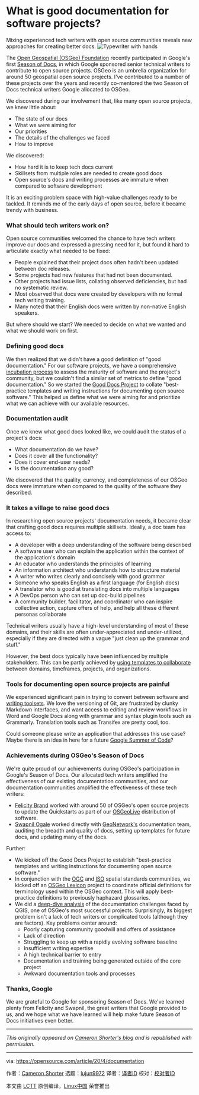 [#]: collector: (lujun9972)
[#]: translator: ( )
[#]: reviewer: ( )
[#]: publisher: ( )
[#]: url: ( )
[#]: subject: (What is good documentation for software projects?)
[#]: via: (https://opensource.com/article/20/4/documentation)
[#]: author: (Cameron Shorter https://opensource.com/users/cameronshorter)

What is good documentation for software projects?
======
Mixing experienced tech writers with open source communities reveals new
approaches for creating better docs.
![Typewriter with hands][1]

The [Open Geospatial (OSGeo) Foundation][2] recently participated in Google's first [Season of Docs][3], in which Google sponsored senior technical writers to contribute to open source projects. OSGeo is an umbrella organization for around 50 geospatial open source projects. I've contributed to a number of these projects over the years and recently co-mentored the two Season of Docs technical writers Google allocated to OSGeo.

We discovered during our involvement that, like many open source projects, we knew little about:

  * The state of our docs
  * What we were aiming for
  * Our priorities
  * The details of the challenges we faced
  * How to improve



We discovered:

  * How hard it is to keep tech docs current
  * Skillsets from multiple roles are needed to create good docs
  * Open source's docs and writing processes are immature when compared to software development



It is an exciting problem space with high-value challenges ready to be tackled. It reminds me of the early days of open source, before it became trendy with business.

### What should tech writers work on?

Open source communities welcomed the chance to have tech writers improve our docs and expressed a pressing need for it, but found it hard to articulate exactly what needed to be fixed:

  * People explained that their project docs often hadn't been updated between doc releases.
  * Some projects had new features that had not been documented.
  * Other projects had issue lists, collating observed deficiencies, but had no systematic review.
  * Most observed that docs were created by developers with no formal tech writing training.
  * Many noted that their English docs were written by non-native English speakers.



But where should we start? We needed to decide on what we wanted and what we should work on first.

### Defining good docs

We then realized that we didn't have a good definition of "good documentation." For our software projects, we have a comprehensive [incubation process][4] to assess the maturity of software and the project's community, but we couldn't find a similar set of metrics to define "good documentation." So we started the [Good Docs Project][5] to collate "best-practice templates and writing instructions for documenting open source software." This helped us define what we were aiming for and prioritize what we can achieve with our available resources.

### Documentation audit

Once we knew what good docs looked like, we could audit the status of a project's docs:

  * What documentation do we have?
  * Does it cover all the functionality?
  * Does it cover end-user needs?
  * Is the documentation any good?



We discovered that the quality, currency, and completeness of our OSGeo docs were immature when compared to the quality of the software they described.

### It takes a village to raise good docs

In researching open source projects' documentation needs, it became clear that crafting good docs requires multiple skillsets. Ideally, a doc team has access to:

  * A developer with a deep understanding of the software being described
  * A software user who can explain the application within the context of the application's domain
  * An educator who understands the principles of learning
  * An information architect who understands how to structure material
  * A writer who writes clearly and concisely with good grammar
  * Someone who speaks English as a first language (for English docs)
  * A translator who is good at translating docs into multiple languages
  * A DevOps person who can set up doc-build pipelines
  * A community builder, facilitator, and coordinator who can inspire collective action, capture offers of help, and help all these different personas collaborate



Technical writers usually have a high-level understanding of most of these domains, and their skills are often under-appreciated and under-utilized, especially if they are directed with a vague "just clean up the grammar and stuff."

However, the best docs typically have been influenced by multiple stakeholders. This can be partly achieved by [using templates to collaborate][6] between domains, timeframes, projects, and organizations.

### Tools for documenting open source projects are painful

We experienced significant pain in trying to convert between software and [writing toolsets][7]. We love the versioning of Git, are frustrated by clunky Markdown interfaces, and want access to editing and review workflows in Word and Google Docs along with grammar and syntax plugin tools such as Grammarly. Translation tools such as Transifex are pretty cool, too.

Could someone please write an application that addresses this use case? Maybe there is an idea in here for a future [Google Summer of Code][8]?

### Achievements during OSGeo's Season of Docs

We're quite proud of our achievements during OSGeo's participation in Google's Season of Docs. Our allocated tech writers amplified the effectiveness of our existing documentation communities, and our documentation communities amplified the effectiveness of these tech writers:

  * [Felicity Brand][9] worked with around 50 of OSGeo's open source projects to update the Quickstarts as part of our [OSGeoLive][10] distribution of software.
  * [Swapnil Ogale][11] worked directly with [GeoNetwork's][12] documentation team, auditing the breadth and quality of docs, setting up templates for future docs, and updating many of the docs.



Further:

  * We kicked off the Good Docs Project to establish "best-practice templates and writing instructions for documenting open source software."
  * In conjunction with the [OGC][13] and [ISO][14] spatial standards communities, we kicked off an [OSGeo Lexicon][15] project to coordinate official definitions for terminology used within the OSGeo context. This will apply best-practice definitions to previously haphazard glossaries.
  * We did a [deep-dive analysis][16] of the documentation challenges faced by QGIS, one of OSGeo's most successful projects. Surprisingly, its biggest problem isn't a lack of tech writers or complicated tools (although they are factors). Key problems center around:
    * Poorly capturing community goodwill and offers of assistance
    * Lack of direction
    * Struggling to keep up with a rapidly evolving software baseline
    * Insufficient writing expertise
    * A high technical barrier to entry
    * Documentation and training being generated outside of the core project
    * Awkward documentation tools and processes



### Thanks, Google

We are grateful to Google for sponsoring Season of Docs. We've learned plenty from Felicity and Swapnil, the great writers that Google provided to us, and we hope what we have learned will help make future Season of Docs initiatives even better.

* * *

_This originally appeared on [Cameron Shorter's blog][17] and is republished with permission._

--------------------------------------------------------------------------------

via: https://opensource.com/article/20/4/documentation

作者：[Cameron Shorter][a]
选题：[lujun9972][b]
译者：[译者ID](https://github.com/译者ID)
校对：[校对者ID](https://github.com/校对者ID)

本文由 [LCTT](https://github.com/LCTT/TranslateProject) 原创编译，[Linux中国](https://linux.cn/) 荣誉推出

[a]: https://opensource.com/users/cameronshorter
[b]: https://github.com/lujun9972
[1]: https://opensource.com/sites/default/files/styles/image-full-size/public/lead-images/typewriter-hands.jpg?itok=oPugBzgv (Typewriter with hands)
[2]: https://www.osgeo.org/
[3]: https://developers.google.com/season-of-docs
[4]: https://www.osgeo.org/about/committees/incubation/graduation/
[5]: https://thegooddocsproject.dev/
[6]: http://cameronshorter.blogspot.com/2019/02/inspiring-techies-to-become-great.html
[7]: https://opensource.com/article/20/3/open-source-writing-tools
[8]: https://summerofcode.withgoogle.com/
[9]: https://flicstar.com/2019/11/27/project-report-for-season-of-docs-2019/
[10]: https://live.osgeo.org/en/index.html
[11]: https://docs.google.com/document/d/1sTGz8aWPTS6moxgrtsBRz19roemJlilcdQk6B-9IZOo
[12]: https://geonetwork-opensource.org/
[13]: https://www.ogc.org/
[14]: https://committee.iso.org/home/tc211
[15]: https://wiki.osgeo.org/wiki/Lexicon_Committee
[16]: http://cameronshorter.blogspot.com/2019/12/why-qgis-docs-team-is-struggling.html
[17]: https://cameronshorter.blogspot.com/2020/03/insights-from-mixing-writers-with-open.html
